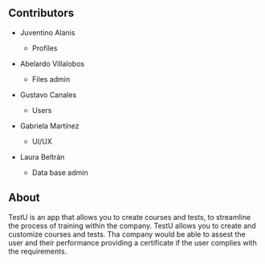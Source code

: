 ## **Contributors**

- Juventino Alanis
  - Profiles

- Abelardo Villalobos
  - Files admin

- Gustavo Canales
  - Users

- Gabriela Martínez
  - UI/UX
  
- Laura Beltrán
  - Data base admin
  



## **About**
TestU is an app that allows you to create courses and tests, to streamline the process of training within the company. TestU allows you to create and customize courses and tests. Tha company would be able to assest the user and their performance providing a certificate if the user complies with the requirements.
